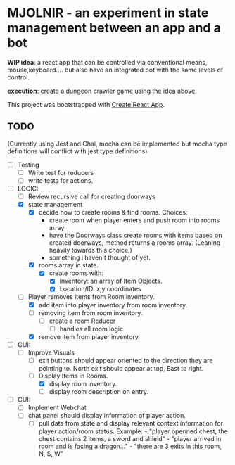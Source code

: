# MJOLNIR - an experiment in state management between an app and a bot

 __WIP idea__: a react app that can be controlled via conventional means, mouse,keyboard.... but also have an integrated bot with the same levels of control.

 __execution__: create a dungeon crawler game using the idea above.

This project was bootstrapped with [Create React App](https://github.com/facebookincubator/create-react-app).

## TODO

(Currently using Jest and Chai, mocha can be implemented but mocha type definitions will conflict with jest type definitions)

- [ ] Testing
  - [ ] Write test for reducers
  - [ ] write tests for actions.

- [ ] LOGIC:
    - [ ] Review recursive call for creating doorways
    - [x] state management
      - [x] decide how to create rooms & find rooms.
      Choices:
        - create room when player enters and push room into rooms array
        - have the Doorways class create rooms with items based on created doorways, method returns a rooms array. (Leaning heavily towards this choice.)
        - something i haven't thought of yet.
      - [x] rooms array in state.
        - [x] create rooms with:
          - [x] inventory: an array of Item Objects.
          - [x] Location/ID: x,y coordinates
    - [ ] Player removes items from Room inventory.
      - [x] add item into player inventory from room inventory.
      - [ ] removing item from room inventory.
        - [ ] create a room Reducer
          - [ ] handles all room logic
      - [x] remove item from player inventory.

- [ ] GUI:
    - [ ] Improve Visuals
      - [ ] exit buttons should appear oriented to the direction they are pointing to. North exit should appear at top, East to right.
      - [ ] Display Items in Rooms.
        - [X] display room inventory.
        - [ ] display room description on entry.

- [ ] CUI:
    - [ ] Implement Webchat
    - [ ] chat panel should display information of player action.
      - [ ] pull data from state and display relevant context information for player action/room status.
        Example:
            - "player openned chest, the chest contains 2 items, a sword and shield"
            - "player arrived in room and is facing a dragon..."
            - "there are 3 exits in this room, N, S, W"